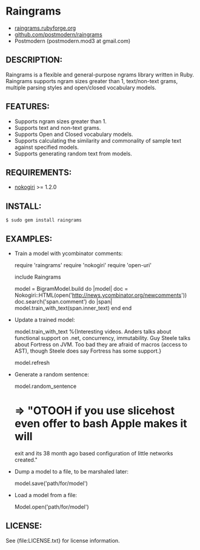 # Raingrams

* [raingrams.rubyforge.org](http://raingrams.rubyforge.org/)
* [github.com/postmodern/raingrams](http://github.com/postmodern/raingrams/)
* Postmodern (postmodern.mod3 at gmail.com)

## DESCRIPTION:
  
Raingrams is a flexible and general-purpose ngrams library written in Ruby.
Raingrams supports ngram sizes greater than 1, text/non-text grams, multiple
parsing styles and open/closed vocabulary models.

## FEATURES:
  
* Supports ngram sizes greater than 1.
* Supports text and non-text grams.
* Supports Open and Closed vocabulary models.
* Supports calculating the similarity and commonality of sample text against
  specified models.
* Supports generating random text from models.

## REQUIREMENTS:

* [nokogiri](http://nokogiri.rubyforge.org/) >= 1.2.0

## INSTALL:

    $ sudo gem install raingrams

## EXAMPLES:

* Train a model with ycombinator comments:

    require 'raingrams'
    require 'nokogiri'
    require 'open-uri'
    
    include Raingrams
    
    model = BigramModel.build do |model|
      doc = Nokogiri::HTML(open('http://news.ycombinator.org/newcomments'))
      doc.search('span.comment') do |span|
        model.train_with_text(span.inner_text)
      end
    end

* Update a trained model:

    model.train_with_text %{Interesting videos. Anders talks about
      functional support on .net, concurrency, immutability. Guy Steele
      talks about Fortress on JVM. Too bad they are afraid of macros
      (access to AST), though Steele does say Fortress has some support.}
    
    model.refresh

* Generate a random sentence:

    model.random_sentence
    # => "OTOOH if you use slicehost even offer to bash Apple makes it will
    exit and its 38 month ago based configuration of little networks
    created."

* Dump a model to a file, to be marshaled later:

    model.save('path/for/model')

* Load a model from a file:

    Model.open('path/for/model')

## LICENSE:

See {file:LICENSE.txt} for license information.

